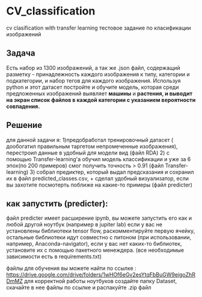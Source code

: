 # CV_classification
cv clasification with transfer learning
тестовое задание по класификации изображений


## Задача
Есть набор из 1300 изображений, а так же .json файл, содержащий разметку - принадлежность каждого изображения к типу, категории и подкатегории, и набор тегов для каждого изображения. 
Используя python и этот датасет постройте и обучите модель, которая среди предложенных изображений выявляет **машины** и **растения, и выводит на экран список файлов в каждой категории с указанием вероятности совпадения.**


## Решение

для данной задачи я:
1)предобработал тренировочный датасет ( дообогатил правильным таргетом непромеченные изображения), перестроил данные в удобный для модели вид (файл RDA)
2) с помощью Transfer-learning'а обучил модель классификации и уже за 6 эпох(по 200 примеров) смог получить точность > 0.91 (файл Transfer-learning)
3) собрал предиктер, который выдал предсказания и сохранил их в файл predicted_classes.csv, + сделал удобный визуализатор, если вы захотите посмотерть поближе на какие-то примеры (файл predicter)


## как запустить (predicter):
файл predicter имеет расширение ipynb, вы можете запустить его как и любой другой ноутбук (например в jupiter lab)
если у вас не установлены библиотеки tensor flow, раскомментируйте первую ячейку, остальные библиотеки идут совместно с питоном (при использовании, например, Anaconda-navigator), если у вас нет каких-то библиотек, установите их с помощью пакетного менеждера.
(все необходимые зависимости есть в requirements.txt)


файлы для обучения вы можете найти по ссылке : https://drive.google.com/drive/folders/1wHOf6eGv2esYtqFbBuGW9eigoZhRDmMZ
для корректной работы ноутбуков создайте папку Dataset, скачайте в нее файлы по ссылке и распакуйте .zip файл 
